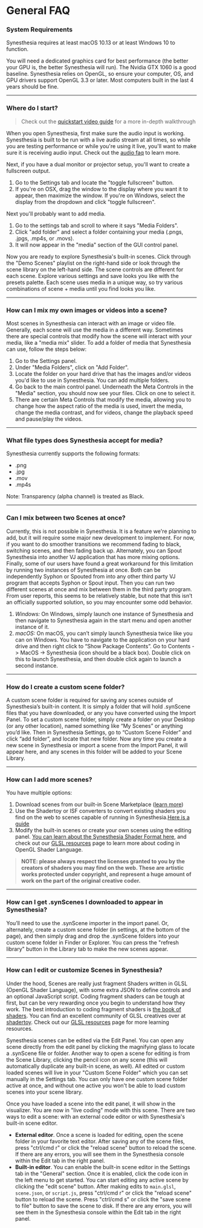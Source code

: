 # General FAQ

### System Requirements
Synesthesia requires at least macOS 10.13 or at least Windows 10 to function.

You will need a dedicated graphics card for best performance (the better your GPU is, the better Synesthesia will run). The Nvidia GTX 1060 is a good baseline. Synesthesia relies on OpenGL, so ensure your computer, OS, and GPU drivers support OpenGL 3.3 or later. Most computers built in the last 4 years should be fine.

---

### Where do I start?
> Check out the [quickstart video guide](../tutorials/quickstart_guide.md) for a more in-depth walkthrough

When you open Synesthesia, first make sure the audio input is working. Synesthesia is built to be run with a live audio stream at all times, so while you are testing performance or while you're using it live, you'll want to make sure it is receiving audio input. Check out the [audio faq](./audio.md) to learn more.

Next, if you have a dual monitor or projector setup, you'll want to create a fullscreen output.

1. Go to the Settings tab and locate the "toggle fullscreen" button.
2. If you're on OSX, drag the window to the display where you want it to appear, then maximize the window. If you're on Windows, select the display from the dropdown and click "toggle fullscreen".

Next you'll probably want to add media.

1. Go to the settings tab and scroll to where it says "Media Folders".
2. Click "add folder" and select a folder containing your media (.pngs, .jpgs, .mp4s, or .movs).
3. It will now appear in the "media" section of the GUI control panel.

Now you are ready to explore Synesthesia's built-in scenes. Click through the "Demo Scenes" playlist on the right-hand side or look through the scene library on the left-hand side. The scene controls are different for each scene. Explore various settings and save looks you like with the presets palette. Each scene uses media in a unique way, so try various combinations of scene + media until you find looks you like.

---

### How can I mix my own images or videos into a scene?
Most scenes in Synesthesia can interact with an image or video file. Generally, each scene will use the media in a different way. Sometimes there are special controls that modify how the scene will interact with your media, like a "media mix" slider. To add a folder of media that Synesthesia can use, follow the steps below:

1. Go to the Settings panel. 
2. Under "Media Folders", click on "Add Folder".
3. Locate the folder on your hard drive that has the images and/or videos you'd like to use in Synesthesia. You can add multiple folders.
4. Go back to the main control panel. Underneath the Meta Controls in the "Media" section, you should now see your files. Click on one to select it.
5. There are certain Meta Controls that modify the media, allowing you to change how the aspect ratio of the media is used, invert the media, change the media contrast, and for videos, change the playback speed and pause/play the videos.

---

### What file types does Synesthesia accept for media?
Synesthesia currently supports the following formats:

- .png
- .jpg
- .mov
- .mp4s

Note: Transparency (alpha channel) is treated as Black.

---
### Can I mix between two Scenes at once?
Currently, this is not possible in Synesthesia. It is a feature we're planning to add, but it will require some major new development to implement. For now, if you want to do smoother transitions we recommend fading to black, switching scenes, and then fading back up. Alternately, you can Spout Synesthesia into another VJ application that has more mixing options. Finally, some of our users have found a great workaround for this limitation by running two instances of Synesthesia at once. Both can be independently Syphon or Spouted from into any other third party VJ program that accepts Syphon or Spout input. Then you can run two different scenes at once and mix between them in the third party program. From user reports, this seems to be relatively stable, but note that this isn’t an officially supported solution, so you may encounter some odd behavior.

1. *Windows:* On Windows, simply launch one instance of Synesthesia and then navigate to Synesthesia again in the start menu and open another instance of it.
2. *macOS:* On macOS, you can’t simply launch Synesthesia twice like you can on Windows. You have to navigate to the application on your hard drive and then right click to “Show Package Contents”. Go to Contents -> MacOS -> Synesthesia (icon should be a black box). Double click on this to launch Synesthesia, and then double click again to launch a second instance.

---

### How do I create a custom scene folder?
A custom scene folder is required for saving any scenes outside of Synesthesia’s built-in content. It is simply a folder that will hold .synScene files that you have downloaded, or any you have converted using the Import Panel. To set a custom scene folder, simply create a folder on your Desktop (or any other location), named something like “My Scenes” or anything you’d like. Then in Synesthesia Settings, go to “Custom Scene Folder” and click “add folder”, and locate that new folder. Now any time you create a new scene in Synesthesia or import a scene from the Import Panel, it will appear here, and any scenes in this folder will be added to your Scene Library.

---

### How can I add more scenes?
You have multiple options:

1. Download scenes from our built-in Scene Marketplace ([learn more](https://production.synesthesia.live/marketplace))
2. Use the Shadertoy or ISF converters to convert existing shaders you find on the web to scenes capable of running in Synesthesia.[Here is a guide](https://medium.com/@theronpray/how-to-use-the-shadertoy-and-isf-converters-c529be1dc694)
3. Modify the built-in scenes or create your own scenes using the editing panel. [You can learn about the Synesthesia Shader Format here](../ssf/ssf.md), and check out our [GLSL resources](../resources/glsl_resources.md) page to learn more about coding in OpenGL Shader Language.

> **NOTE: please always respect the licenses granted to you by the creators of shaders you may find on the web. These are artistic works protected under copyright, and represent a huge amount of work on the part of the original creative coder.**

---

### How can I get .synScenes I downloaded to appear in Synesthesia?
You’ll need to use the .synScene importer in the import panel. Or, alternately, create a custom scene folder (in settings, at the bottom of the page), and then simply drag and drop the .synScene folders into your custom scene folder in Finder or Explorer. You can press the "refresh library" button in the Library tab to make the new scenes appear.

---

### How can I edit or customize Scenes in Synesthesia?
Under the hood, Scenes are really just fragment Shaders written in GLSL (OpenGL Shader Language), with some extra JSON to define controls and an optional JavaScript script. Coding fragment shaders can be tough at first, but can be very rewarding once you begin to understand how they work. The best introduction to coding fragment shaders is [the book of shaders](https://thebookofshaders.com/). You can find an excellent community of GLSL creatives over at [shadertoy](https://www.shadertoy.com/). Check out our [GLSL resources](../resources/glsl_resources.md) page for more learning resources.

Synesthesia scenes can be edited via the Edit Panel. You can open any scene directly from the edit panel by clicking the magnifying glass to locate a .synScene file or folder. Another way to open a scene for editing is from the Scene Library, clicking the pencil icon on any scene (this will automatically duplicate any built-in scene, as well). All edited or custom loaded scenes will live in your "Custom Scene Folder" which you can set manually in the Settings tab. You can only have one custom scene folder active at once, and without one active you won't be able to load custom scenes into your scene library.

Once you have loaded a scene into the edit panel, it will show in the visualizer. You are now in "live coding" mode with this scene. There are two ways to edit a scene: with an external code editor or with Synesthesia's built-in scene editor.

- **External editor**. Once a scene is loaded for editing, open the scene folder in your favorite text editor. After saving any of the scene files, press "ctrl/cmd r" or click the "reload scene" button to reload the scene. If there are any errors, you will see them in the Synesthesia console within the Edit tab in the right panel.
- **Built-in editor**. You can enable the built-in scene editor in the Settings tab in the "General" section. Once it is enabled, click the code icon in the left menu to get started. You can start editing any active scene by clicking the "edit scene" button. After making edits to `main.glsl`, `scene.json`, or `script.js`, press "ctrl/cmd r" or click the "reload scene" button to reload the scene. Press "ctrl/cmd s" or click the "save scene to file" button to save the scene to disk. If there are any errors, you will see them in the Synesthesia console within the Edit tab in the right panel.
